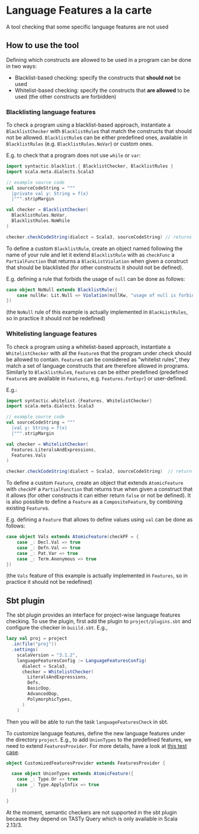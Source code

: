 # Language Features a la carte

A tool checking that some specific language features are not used

## How to use the tool
Defining which constructs are allowed to be used in a program can be done in two ways:
* Blacklist-based checking: specify the constructs that <b>should not</b> be used
* Whitelist-based checking: specify the constructs that <b>are allowed</b> to be used (the other constructs are forbidden)

### Blacklisting language features
To check a program using a blacklist-based approach, instantiate a `BlacklistChecker` with
`BlacklistRule`s that match the constructs that should not be allowed.
`BlacklistRule`s can be either predefined ones, available in `BlacklistRules` (e.g.
`BlacklistRules.NoVar`) or custom ones.

E.g. to check that a program does not use `while` or `var`:
```Scala
import syntactic.blacklist.{ BlacklistChecker, BlacklistRules }
import scala.meta.dialects.Scala3

// example source code
val sourceCodeString = """
  |private val y: String = f(x)
  |""".stripMargin

val checker = BlacklistChecker(
  BlacklistRules.NoVar,
  BlacklistRules.NoWhile
)

checker.checkCodeString(dialect = Scala3, sourceCodeString) // returns Valid
```

To define a custom `BlacklistRule`, create an
object named following the name of your rule and let it extend `BlacklistRule` with as `checkFunc`
a `PartialFunction` that returns a `BlackListViolation` when given a construct that should be blacklisted (for
other constructs it should not be defined).

E.g. defining a rule that forbids the usage of `null` can be done as follows:
```Scala
case object NoNull extends BlacklistRule({
    case nullKw: Lit.Null => Violation(nullKw, "usage of null is forbidden")
})
```
(the `NoNull` rule of this example is actually implemented in `BlackListRules`, so in practice it should not
be redefined)

### Whitelisting language features
To check a program using a whitelist-based approach, instantiate a `WhitelistChecker` with all the
`Feature`s that the program under check should be allowed to contain. `Feature`s can be considered as
"whitelist rules", they match a set of language constructs that are therefore allowed in programs.
Similarly to `BlacklistRule`s, `Feature`s can be either predefined (predefined `Feature`s are available
in `Features`, e.g. `Features.ForExpr`) or user-defined.

E.g.:
```Scala
import syntactic.whitelist.{Features, WhitelistChecker}
import scala.meta.dialects.Scala3

// example source code
val sourceCodeString = """
  |val y: String = f(x)
  |""".stripMargin

val checker = WhitelistChecker(
  Features.LiteralsAndExpressions,
  Features.Vals
)

checker.checkCodeString(dialect = Scala3, sourceCodeString)  // return Valid

```

To define a custom `Feature`, create an object that
extends `AtomicFeature` with `checkPF` a `PartialFunction` that returns true when given a construct
that it allows (for other constructs it can either return `false` or not be defined). It is also
possible to define a `Feature` as a `CompositeFeature`, by combining existing `Feature`s.

E.g. defining a `Feature` that allows to define values using `val` can be done as follows:
```Scala
case object Vals extends AtomicFeature(checkPF = {
    case _: Decl.Val => true
    case _: Defn.Val => true
    case _: Pat.Var => true
    case _: Term.Anonymous => true
})
```
(the `Vals` feature of this example is actually implemented in `Features`, so in practice
it should not be redefined)

## Sbt plugin

The sbt plugin provides an interface for project-wise language features checking.
To use the plugin, first add the plugin to `project/plugins.sbt` and configure the checker
in `buiild.sbt`. E.g.,

```scala
lazy val proj = project
  .in(file("proj"))
  .settings(
    scalaVersion = "3.1.2",
    languageFeaturesConfig := LanguageFeaturesConfig(
      dialect = Scala3,
      checker = WhitelistChecker(
        LiteralsAndExpressions,
        Defs,
        BasicOop,
        AdvancedOop,
        PolymorphicTypes,
      )
    )
```

Then you will be able to run the task `languageFeaturesCheck` in sbt.

To customize language features, define the new language features under the directory `project`.
E.g., to add `UnionTypes` to the predefined features, we need to extend `FeaturesProvider`.
For more details, have a look at [this test case](sbt-plugin/src/sbt-test/sbt-language-features/customized-features).

```scala
object CustomizedFeaturesProvider extends FeaturesProvider {

  case object UnionTypes extends AtomicFeature({
    case _: Type.Or => true
    case _: Type.ApplyInfix => true
  })

}
```

At the moment, semantic checkers are not supported in the sbt plugin because
they depend on TASTy Query which is only available in Scala 2.13/3.